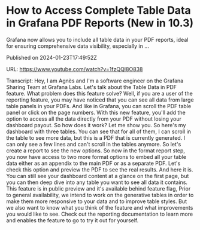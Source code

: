# How to Access Complete Table Data in Grafana PDF Reports (New in 10.3)

Grafana now allows you to include all table data in your PDF reports, ideal for ensuring comprehensive data visibility, especially in ...

Published on 2024-01-23T17:49:52Z

URL: https://www.youtube.com/watch?v=1fzQQI8O838

Transcript: Hey, I am Agnès and I'm a software engineer
on the Grafana Sharing Team at Grafana Labs. Let's talk about the
Table Data in PDF feature. What problem does this
feature solve? Well, if you are a user of
the reporting feature, you may have noticed that you can see
all data from large table panels in your PDFs. And like in Grafana, you can scroll the PDF table panel
or click on the page numbers. With this new feature, you'll add the option to access all
the data directly from your PDF without losing your dashboard payout. So
how does it work? Let me show you. So here's my dashboard with three
tables. You can see that for all of them, I can scroll in the
table to see more data, but this is a PDF that
is currently generated. I can only see a few lines and
can't scroll in the tables anymore. So let's create a report to see the new options. So now in the format report step, you now have access to two more format
options to embed all your table data either as an appendix to the
main PDF or as a separate PDF. Let's check this option and preview
the PDF to see the real results. And here it is. You can still see your dashboard
content at a glance on the first page, but you can then deep dive into any table
you want to see all data it contains. This feature is in public preview and
it's available behind feature flag, Prior to general availability, we intend to work on the generative tables
in order to make them more responsive to your data and to improve table styles. But we also want to know what you think
of the feature and what improvements you would like to see. Check out the reporting documentation
to learn more and enables the feature to go to try it out for yourself.

